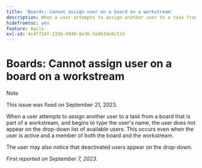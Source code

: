 ```yaml
---
title: 'Boards: Cannot assign user on a board on a workstream'
description: When a user attempts to assign another user to a task from a board that is part of a workstream, and begins to type the user's name, the user does not appear on the drop-down list of available users. This occurs even when the user is active and a member of both the board and the workstream.
hidefromtoc: yes
feature: Agile
exl-id: 4c4f724f-133b-4940-8e36-5e8634e8c53d
---
```

# Boards: Cannot assign user on a board on a workstream

>[!NOTE]
>
>This issue was fixed on September 21, 2023.

When a user attempts to assign another user to a task from a board that is part of a workstream, and begins to type the user's name, the user does not appear on the drop-down list of available users. This occurs even when the user is active and a member of both the board and the workstream.

The user may also notice that deactivated users appear on the drop-down.

_First reported on September 7, 2023._
